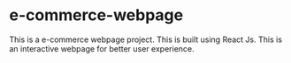 # e-commerce-webpage
This is a e-commerce webpage project. This is built using React Js. This is an interactive webpage for better user experience.
